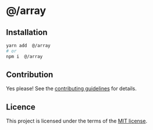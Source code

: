 # @/array

## Installation

```sh
yarn add  @/array
# or
npm i  @/array
```

## Contribution

Yes please! See the [contributing guidelines](https://github.com/chakra-ui/core/blob/main/CONTRIBUTING.md) for details.

## Licence

This project is licensed under the terms of the [MIT license](https://github.com/chakra-ui/core/blob/main/LICENSE).

